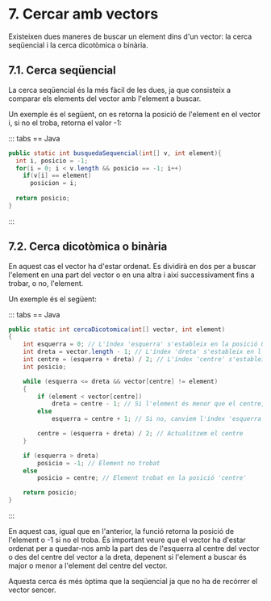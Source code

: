 # 7. Cercar amb vectors

Existeixen dues maneres de buscar un element dins d'un vector: la cerca seqüencial i la cerca dicotòmica o binària.

## 7.1. Cerca seqüencial

La cerca seqüencial és la més fàcil de les dues, ja que consisteix a comparar els elements del vector amb l'element a buscar.

Un exemple és el següent, on es retorna la posició de l'element en el vector i, si no el troba, retorna el valor -1:

::: tabs
== Java

```java
public static int busquedaSequencial(int[] v, int element){
  int i, posicio = -1;
  for(i = 0; i < v.length && posicio == -1; i++)
    if(v[i] == element)
      posicion = i;
  
  return posicio;
}
```

:::

## 7.2. Cerca dicotòmica o binària

En aquest cas el vector ha d'estar ordenat. Es dividirà en dos per a buscar l'element en una part del vector o en una altra i així successivament fins a trobar, o no, l'element.

Un exemple és el següent:

::: tabs
== Java

```java
public static int cercaDicotomica(int[] vector, int element)
{
    int esquerra = 0; // L'índex 'esquerra' s'estableix en la posició 0
    int dreta = vector.length - 1; // L'índex 'dreta' s'estableix en l'última posició
    int centre = (esquerra + dreta) / 2; // L'índex 'centre' s'estableix en la posició central
    int posicio;

    while (esquerra <= dreta && vector[centre] != element)
    {
        if (element < vector[centre])
            dreta = centre - 1; // Si l'element és menor que el centre, canviem l'índex 'dreta'
        else
            esquerra = centre + 1; // Si no, canviem l'índex 'esquerra'

        centre = (esquerra + dreta) / 2; // Actualitzem el centre
    }

    if (esquerra > dreta)
        posicio = -1; // Element no trobat
    else
        posicio = centre; // Element trobat en la posició 'centre'

    return posicio;
}
```

:::

<!-- ![Exemples de búsqueda dicotòmica](/uf5/busquedaDicotomica.jpg) -->

En aquest cas, igual que en l'anterior, la funció retorna la posició de l'element o -1 si no el troba. És important veure que el vector ha d'estar ordenat per a quedar-nos amb la part des de l'esquerra al centre del vector o des del centre del vector a la dreta, depenent si l'element a buscar és major o menor a l'element del centre del vector.

Aquesta cerca és més òptima que la seqüencial ja que no ha de recórrer el vector sencer.
